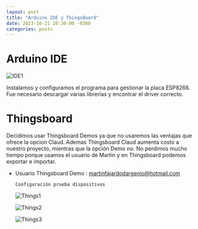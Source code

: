 ```yaml
---
layout: post
title: "Arduino IDE y ThingsBoard"
date: 2023-10-21 20:30:00 -0300
categories: posts
---
```


# Arduino IDE
![IDE1](proyecto-plant-o-matic/assets/IDE1.jpg)

Instalamos y configuramos el programa para gestionar la placa ESP8266. Fue necesario descargar varias librerias y encontrar el driver correcto.

# Thingsboard

Decidimos usar Thingsboard Demos ya que no usaremos las ventajas que ofrece la opcion Claud. Ademas Thingsboard Claud aumenta costo a nuestro proyecto, mientras que la opción Demo no.
No perdimos mucho tiempo porque usamos el usuario de Martin y en Thingsboard podemos exportar e importar.

- Usuario Thingsboard Demo : martinfajardodargenio@hotmail.com

  `Configuración prueba dispositivos`

  ![Things1](proyecto-plant-o-matic/assets/Things1.jpg)

  ![Things2](proyecto-plant-o-matic/assets/Things2.jpg)

  ![Things3](proyecto-plant-o-matic/assets/Things3.jpg)
